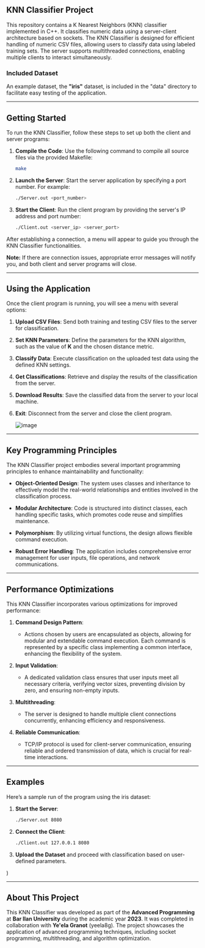 
## **KNN Classifier Project**

This repository contains a K Nearest Neighbors (KNN) classifier implemented in C++. It classifies numeric data using a server-client architecture based on sockets. The KNN Classifier is designed for efficient handling of numeric CSV files, allowing users to classify data using labeled training sets. The server supports multithreaded connections, enabling multiple clients to interact simultaneously.

### **Included Dataset**
An example dataset, the **"iris"** dataset, is included in the "data" directory to facilitate easy testing of the application.

---

## **Getting Started**

To run the KNN Classifier, follow these steps to set up both the client and server programs:

1. **Compile the Code**:
   Use the following command to compile all source files via the provided Makefile:
   ```bash
   make
   ```

2. **Launch the Server**:
   Start the server application by specifying a port number. For example:
   ```bash
   ./Server.out <port_number>
   ```

3. **Start the Client**:
   Run the client program by providing the server's IP address and port number:
   ```bash
   ./Client.out <server_ip> <server_port>
   ```

After establishing a connection, a menu will appear to guide you through the KNN Classifier functionalities.

**Note:** If there are connection issues, appropriate error messages will notify you, and both client and server programs will close.

---

## **Using the Application**

Once the client program is running, you will see a menu with several options:

1. **Upload CSV Files**: 
    Send both training and testing CSV files to the server for classification.

2. **Set KNN Parameters**: 
    Define the parameters for the KNN algorithm, such as the value of **K** and the chosen distance metric.

3. **Classify Data**: 
    Execute classification on the uploaded test data using the defined KNN settings.

4. **Get Classifications**: 
    Retrieve and display the results of the classification from the server.

5. **Download Results**: 
    Save the classified data from the server to your local machine.

6. **Exit**: 
    Disconnect from the server and close the client program.

   ![image](https://github.com/user-attachments/assets/5a883e34-feb9-433e-bb0c-d4e7a083cd29)


---

## **Key Programming Principles**

The KNN Classifier project embodies several important programming principles to enhance maintainability and functionality:

- **Object-Oriented Design**: 
   The system uses classes and inheritance to effectively model the real-world relationships and entities involved in the classification process.

- **Modular Architecture**: 
   Code is structured into distinct classes, each handling specific tasks, which promotes code reuse and simplifies maintenance.

- **Polymorphism**: 
   By utilizing virtual functions, the design allows flexible command execution.

- **Robust Error Handling**: 
   The application includes comprehensive error management for user inputs, file operations, and network communications.

---

## **Performance Optimizations**

This KNN Classifier incorporates various optimizations for improved performance:

1. **Command Design Pattern**:
   - Actions chosen by users are encapsulated as objects, allowing for modular and extendable command execution. Each command is represented by a specific class implementing a common interface, enhancing the flexibility of the system.

2. **Input Validation**:
   - A dedicated validation class ensures that user inputs meet all necessary criteria, verifying vector sizes, preventing division by zero, and ensuring non-empty inputs.

3. **Multithreading**:
   - The server is designed to handle multiple client connections concurrently, enhancing efficiency and responsiveness.

4. **Reliable Communication**:
   - TCP/IP protocol is used for client-server communication, ensuring reliable and ordered transmission of data, which is crucial for real-time interactions.

---

## **Examples**

Here’s a sample run of the program using the iris dataset:

1. **Start the Server**:
   ```bash
   ./Server.out 8080
   ```

2. **Connect the Client**:
   ```bash
   ./Client.out 127.0.0.1 8080
   ```

3. **Upload the Dataset** and proceed with classification based on user-defined parameters.

)  

---

## **About This Project**

This KNN Classifier was developed as part of the **Advanced Programming** at **Bar Ilan University** during the academic year **2023**. 
It was completed in collaboration with **Ye'ela Granot** (yeela8g). The project showcases the application of advanced programming techniques, including socket programming, multithreading, and algorithm optimization.
